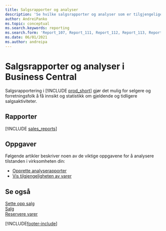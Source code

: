 ```yaml
---
title: Salgsrapporter og analyser
description: 'Se hvilke salgsrapporter og analyser som er tilgjengelige i standardversjonen av Business Central, slik at du kan holde oversikt over virksomheten.'
author: AndreiPanko
ms.topic: conceptual
ms.search.keywords: reporting
ms.search.form: 'Report_107, Report_111, Report_112, Report_113, Report_119, Report_121, Report_129, Report_209, Report_708, Report_713, Report_718, Report_813, Report_7313'
ms.date: 06/01/2021
ms.author: andreipa
---
```

# <a name="sales-reports-and-analytics-in-business-central"></a>Salgsrapporter og analyser i Business Central

Salgsrapportering i [!INCLUDE [prod_short](includes/prod_short.md)] gjør det mulig for selgere og forretningsfolk å få innsikt og statistikk om gjeldende og tidligere salgsaktiviteter.  

## <a name="reports"></a>Rapporter
[!INCLUDE [sales_reports](includes/sales-reports-include.md)]

## <a name="tasks"></a>Oppgaver

Følgende artikler beskriver noen av de viktige oppgavene for å analysere tilstanden i virksomheten din:

* [Opprette analyserapporter](bi-how-create-analysis-views-reports.md)  
* [Vis tilgjengeligheten av varer](inventory-how-availability-overview.md)


## <a name="see-also"></a>Se også

[Sette opp salg](sales-setup-sales.md)  
[Salg](sales-manage-sales.md)  
[Reservere varer](inventory-how-to-reserve-items.md)

[!INCLUDE[footer-include](includes/footer-banner.md)]
